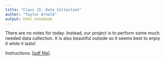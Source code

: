 ```yaml
---
title: "Class 15: Data Collection"
author: "Taylor Arnold"
output: html_notebook
---
```





There are no notes for today. Instead, our project is to perform
some much needed data collection. It is also beautiful outside so
it seems best to enjoy it while it lasts!

Instructions: [<a href="../assets/syllabus/data_collection.pdf">pdf file</a>].


